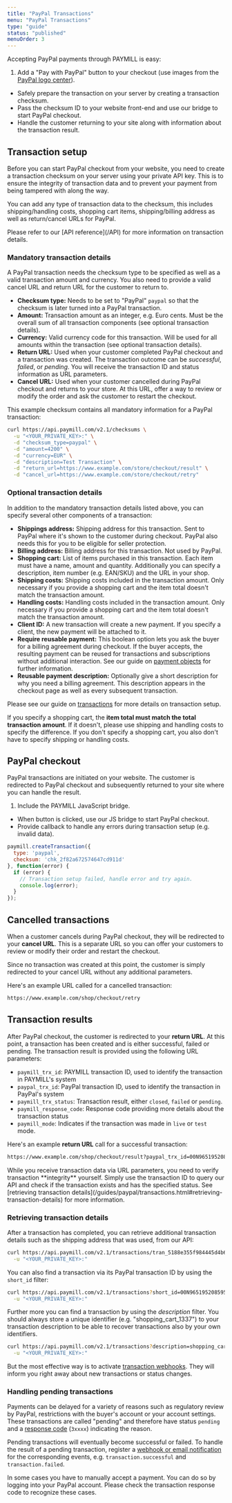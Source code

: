 ```yaml
---
title: "PayPal Transactions"
menu: "PayPal Transactions"
type: "guide"
status: "published"
menuOrder: 3
---
```


Accepting PayPal payments through PAYMILL is easy:

1. Add a "Pay with PayPal" button to your checkout (use images from the [PayPal logo center](https://www.paypal.com/webapps/mpp/logo-center)).
- Safely prepare the transaction on your server by creating a transaction checksum.
- Pass the checksum ID to your website front-end and use our bridge to start PayPal checkout.
- Handle the customer returning to your site along with information about the transaction result.

## Transaction setup

Before you can start PayPal checkout from your website, you need to create a transaction checksum on your server using your private API key. This is to ensure the integrity of transaction data and to prevent your payment from being tampered with along the way.

You can add any type of transaction data to the checksum, this includes shipping/handling costs, shopping cart items, shipping/billing address as well as return/cancel URLs for PayPal.

<div class="info">
Please refer to our [API reference](/API) for more information on transaction details.
</div>

### Mandatory transaction details

A PayPal transaction needs the checksum type to be specified as well as a valid transaction amount and currency. You also need to provide a valid cancel URL and return URL for the customer to return to.

- **Checksum type:** Needs to be set to "PayPal" `paypal` so that the checksum is later turned into a PayPal transaction.
- **Amount:** Transaction amount as an integer, e.g. Euro cents. Must be the overall sum of all transaction components (see optional transaction details).
- **Currency:** Valid currency code for this transaction. Will be used for all amounts within the transaction (see optional transaction details).
- **Return URL:** Used when your customer completed PayPal checkout and a transaction was created. The transaction outcome can be *successful*, *failed*, or *pending*. You will receive the transaction ID and status information as URL parameters.
- **Cancel URL:** Used when your customer cancelled during PayPal checkout and returns to your store. At this URL, offer a way to review or modify the order and ask the customer to restart the checkout.

This example checksum contains all mandatory information for a PayPal transaction:

```sh
curl https://api.paymill.com/v2.1/checksums \
  -u "<YOUR_PRIVATE_KEY>:" \
  -d "checksum_type=paypal" \
  -d "amount=4200" \
  -d "currency=EUR" \
  -d "description=Test Transaction" \
  -d "return_url=https://www.example.com/store/checkout/result" \
  -d "cancel_url=https://www.example.com/store/checkout/retry"
```

### Optional transaction details

In addition to the mandatory transaction details listed above, you can specify several other components of a transaction:

- **Shippings address:** Shipping address for this transaction. Sent to PayPal where it's shown to the customer during checkout. PayPal also needs this for you to be eligible for seller protection.
- **Billing address:** Billing address for this transaction. Not used by PayPal.
- **Shopping cart:** List of items purchased in this transaction. Each item must have a name, amount and quantity. Additionally you can specify a description, item number (e.g. EAN/SKU) and the URL in your shop.
- **Shipping costs:** Shipping costs included in the transaction amount. Only necessary if you provide a shopping cart and the item total doesn't match the transaction amount.
- **Handling costs:** Handling costs included in the transaction amount. Only necessary if you provide a shopping cart and the item total doesn't match the transaction amount.
- **Client ID:** A new transaction will create a new payment. If you specify a client, the new payment will be attached to it.
- **Require reusable payment:** This boolean option lets you ask the buyer for a billing agreement during checkout. If the buyer accepts, the resulting payment can be reused for transactions and subscriptions without additional interaction. See our guide on [payment objects](/guides/reference/payments.html) for further information.
- **Reusable payment description:** Optionally give a short description for why you need a billing agreement. This description appears in the checkout page as well as every subsequent transaction.

Please see our guide on [transactions](/guides/reference/transactions.html) for more details on transaction setup.

<p class="important">If you specify a shopping cart, the <strong>item total must match the total transaction amount</strong>. If it doesn't, please use shipping and handling costs to specify the difference. If you don't specify a shopping cart, you also don't have to specify shipping or handling costs.</p>

## PayPal checkout

PayPal transactions are initiated on your website. The customer is redirected to PayPal checkout and subsequently returned to your site where you can handle the result.

1. Include the PAYMILL JavaScript bridge.
- When button is clicked, use our JS bridge to start PayPal checkout.
- Provide callback to handle any errors during transaction setup (e.g. invalid data).

```javascript
paymill.createTransaction({
  type: 'paypal',
  checksum: 'chk_2f82a672574647cd911d'
}, function(error) {
  if (error) {
    // Transaction setup failed, handle error and try again.
    console.log(error);
  }
});
```

## Cancelled transactions

When a customer cancels during PayPal checkout, they will be redirected to your **cancel URL**. This is a separate URL so you can offer your customers to review or modify their order and restart the checkout.

Since no transaction was created at this point, the customer is simply redirected to your cancel URL without any additional parameters.

Here's an example URL called for a cancelled transaction:

```sh
https://www.example.com/shop/checkout/retry
```

## Transaction results

After PayPal checkout, the customer is redirected to your **return URL**. At this point, a transaction has been created and is either successful, failed or pending. The transaction result is provided using the following URL parameters:

- `paymill_trx_id`: PAYMILL transaction ID, used to identify the transaction in PAYMILL's system
- `paypal_trx_id`: PayPal transaction ID, used to identify the transaction in PayPal's system
- `paymill_trx_status`: Transaction result, either `closed`, `failed` or `pending`.
- `paymill_response_code`: Response code providing more details about the transaction status
- `paymill_mode`: Indicates if the transaction was made in `live` or `test` mode.

Here's an example **return URL** call for a successful transaction:

```sh
https://www.example.com/shop/checkout/result?paypal_trx_id=00N9651952085952K&paymill_trx_id=tran_5188e355f984445d4b66a45c43fa&paymill_trx_status=closed&paymill_response_code=20000&paymill_mode=test
```

<div class="important">
While you receive transaction data via URL parameters, you need to verify transaction **integrity** yourself. Simply use the transaction ID to query our API and check if the transaction exists and has the specified status. See [retrieving transaction details](/guides/paypal/transactions.html#retrieving-transaction-details) for more information.
</div>

### Retrieving transaction details

After a transaction has completed, you can retrieve additional transaction details such as the shipping address that was used, from our API:

```sh
curl https://api.paymill.com/v2.1/transactions/tran_5188e355f984445d4b66a45c43fa \
  -u "<YOUR_PRIVATE_KEY>:"
```

You can also find a transaction via its PayPal transaction ID by using the `short_id` filter:

```sh
curl https://api.paymill.com/v2.1/transactions?short_id=00N9651952085952K \
  -u "<YOUR_PRIVATE_KEY>:"
```

Further more you can find a transaction by using the _description_ filter. You should always store a unique identifier (e.g. "shopping_cart_1337") to your transaction description to be able to recover transactions also by your own identifiers.

```sh
curl https://api.paymill.com/v2.1/transactions?description=shopping_cart_1337 \
  -u "<YOUR_PRIVATE_KEY>:"
```

But the most effective way is to activate [transaction webhooks](https://developers.paymill.com/API/#webhooks). They will inform you right away about new transactions or status changes.

### Handling pending transactions

Payments can be delayed for a variety of reasons such as regulatory review by PayPal, restrictions with the buyer's account or your account settings. These transactions are called "pending" and therefore have status `pending` and a [response code](/API/#response-codes) (`3xxxx`) indicating the reason.

Pending transactions will eventually become successful or failed. To handle the result of a pending transaction, register a [webhook or email notification](/API/#webhooks) for the corresponding events, e.g. `transaction.successful` and `transaction.failed`.

<div class="info">
In some cases you have to manually accept a payment. You can do so by logging into your PayPal account. Please check the transaction response code to recognize these cases.
</div>
